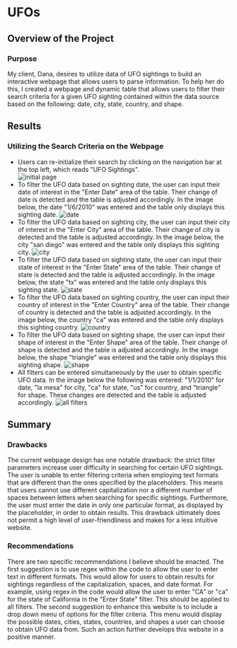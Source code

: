 # UFOs
## Overview of the Project
### Purpose
My client, Dana, desires to utilize data of UFO sightings to build an interactive webpage that allows users to parse information. To help her do this, I created a webpage and dynamic table that allows users to filter their search criteria for a given UFO sighting contained within the data source based on the following: date, city, state, country, and shape.
## Results
### Utilizing the Search Criteria on the Webpage
* Users can re-initialize their search by clicking on the navigation bar at the top left, which reads "UFO Sightings".  
![initial page](https://user-images.githubusercontent.com/106560739/185807632-beefd890-8e66-4807-9da2-63ab1a0bfd76.png)
* To filter the UFO data based on sighting date, the user can input their date of interest in the "Enter Date" area of the table. Their change of date is detected and the table is adjusted accordingly. In the image below, the date "1/6/2010" was entered and the table only displays this sighting date.
![date](https://user-images.githubusercontent.com/106560739/185807747-e9eacfe2-adbe-4d19-bdf9-4c522916f663.png)
* To filter the UFO data based on sighting city, the user can input their city of interest in the "Enter City" area of the table. Their change of city is detected and the table is adjusted accordingly. In the image below, the city "san diego" was entered and the table only displays this sighting city.
![city](https://user-images.githubusercontent.com/106560739/185807807-1ab6e37b-d767-4f66-b1b2-246971203e5a.png)
* To filter the UFO data based on sighting state, the user can input their state of interest in the "Enter State" area of the table. Their change of state is detected and the table is adjusted accordingly. In the image below, the state "tx" was entered and the table only displays this sighting state.
![state](https://user-images.githubusercontent.com/106560739/185807843-0e2b3a78-71ae-4af9-8751-380381cb0c74.png)
* To filter the UFO data based on sighting country, the user can input their country of interest in the "Enter Country" area of the table. Their change of country is detected and the table is adjusted accordingly. In the image below, the country "ca" was entered and the table only displays this sighting country.
![country](https://user-images.githubusercontent.com/106560739/185807865-1eb92e38-7072-4ca8-8409-586dea927539.png)
* To filter the UFO data based on sighting shape, the user can input their shape of interest in the "Enter Shape" area of the table. Their change of shape is detected and the table is adjusted accordingly. In the image below, the shape "triangle" was entered and the table only displays this sighting shape.
![shape](https://user-images.githubusercontent.com/106560739/185807903-452002a1-7561-4ae7-bbbd-d4f544103a83.png)
* All filters can be entered simultaneously by the user to obtain specific UFO data. In the image below the following was entered: "1/1/2010" for date, "la mesa" for city, "ca" for state, "us" for country, and "triangle" for shape. These changes are detected and the table is adjusted accordingly.
![all filters](https://user-images.githubusercontent.com/106560739/185808113-80095ed1-79dc-4f92-9710-29c43b2b151c.png)
## Summary
### Drawbacks
The current webpage design has one notable drawback: the strict filter parameters increase user difficulty in searching for certain UFO sightings. The user is unable to enter filtering criteria when employing text formats that are different than the ones specified by the placeholders. This means that users cannot use different capitalization nor a different number of spaces between letters when searching for specific sightings. Furthermore, the user must enter the date in only one particular format, as displayed by the placeholder, in order to obtain results. This drawback ultimately does not permit a high level of user-friendliness and makes for a less intuitive website.  
### Recommendations
There are two specific recommendations I believe should be enacted. The first suggestion is to use regex within the code to allow the user to enter text in different formats. This would allow for users to obtain results for sightings regardless of the capitalization, spaces, and date format. For example, using regex in the code would allow the user to enter "CA" or "ca" for the state of California in the "Enter State" filter. This should be applied to all filters. The second suggestion to enhance this website is to include a drop down menu of options for the filter criteria. This menu would display the possible dates, cities, states, countries, and shapes a user can choose to obtain UFO data from. Such an action further develops this website in a positive manner. 
